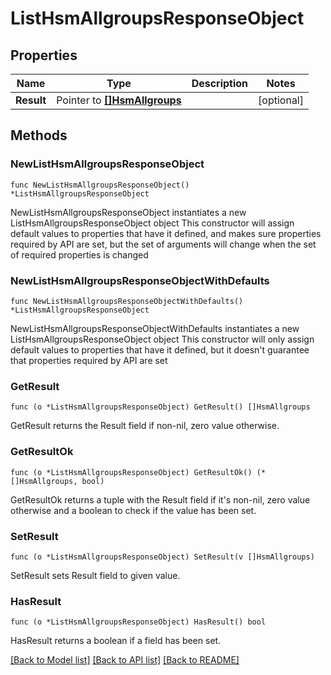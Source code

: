 # ListHsmAllgroupsResponseObject

## Properties

Name | Type | Description | Notes
------------ | ------------- | ------------- | -------------
**Result** | Pointer to [**[]HsmAllgroups**](HsmAllgroups.md) |  | [optional] 

## Methods

### NewListHsmAllgroupsResponseObject

`func NewListHsmAllgroupsResponseObject() *ListHsmAllgroupsResponseObject`

NewListHsmAllgroupsResponseObject instantiates a new ListHsmAllgroupsResponseObject object
This constructor will assign default values to properties that have it defined,
and makes sure properties required by API are set, but the set of arguments
will change when the set of required properties is changed

### NewListHsmAllgroupsResponseObjectWithDefaults

`func NewListHsmAllgroupsResponseObjectWithDefaults() *ListHsmAllgroupsResponseObject`

NewListHsmAllgroupsResponseObjectWithDefaults instantiates a new ListHsmAllgroupsResponseObject object
This constructor will only assign default values to properties that have it defined,
but it doesn't guarantee that properties required by API are set

### GetResult

`func (o *ListHsmAllgroupsResponseObject) GetResult() []HsmAllgroups`

GetResult returns the Result field if non-nil, zero value otherwise.

### GetResultOk

`func (o *ListHsmAllgroupsResponseObject) GetResultOk() (*[]HsmAllgroups, bool)`

GetResultOk returns a tuple with the Result field if it's non-nil, zero value otherwise
and a boolean to check if the value has been set.

### SetResult

`func (o *ListHsmAllgroupsResponseObject) SetResult(v []HsmAllgroups)`

SetResult sets Result field to given value.

### HasResult

`func (o *ListHsmAllgroupsResponseObject) HasResult() bool`

HasResult returns a boolean if a field has been set.


[[Back to Model list]](../README.md#documentation-for-models) [[Back to API list]](../README.md#documentation-for-api-endpoints) [[Back to README]](../README.md)


